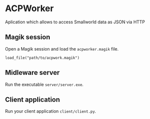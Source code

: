 # ACPWorker

Aplication which allows to access Smallworld data as JSON via HTTP

## Magik session
Open a Magik session and load the <code>acpworker.magik</code> file.

```
load_file("path/to/acpwork.magik")
```

## Midleware server
Run the executable <code>server/server.exe</code>.

## Client application
Run your client application <code>client/client.py</code>.